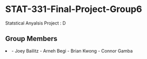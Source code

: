 # STAT-331-Final-Project-Group6
Statstical Anyalsis Project : D

## Group Members
<li>
  - Joey Bailitz
  - Arneh Begi
  - Brian Kwong
  - Connor Gamba
</li>
